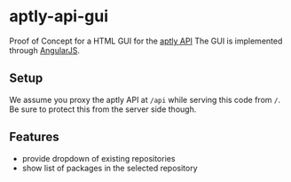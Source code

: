 # aptly-api-gui

Proof of Concept for a HTML GUI for the [aptly API](https://www.aptly.info/doc/api/)
The GUI is implemented through [AngularJS](https://angularjs.org/).

## Setup

We assume you proxy the aptly API at `/api` while serving this code from `/`.
Be sure to protect this from the server side though.

## Features

* provide dropdown of existing repositories
* show list of packages in the selected repository


